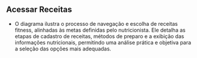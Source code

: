 ## Acessar Receitas

- O diagrama ilustra o processo de navegação e escolha de receitas fitness, alinhadas às metas definidas pelo nutricionista. Ele detalha as etapas de cadastro de receitas, métodos de preparo e a exibição das informações nutricionais, permitindo uma análise prática e objetiva para a seleção das opções mais adequadas.
